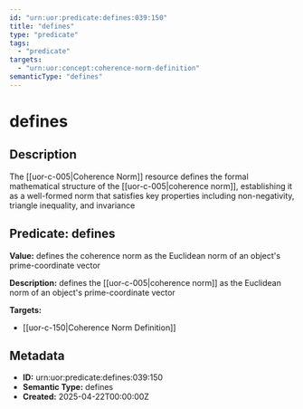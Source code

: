```yaml
---
id: "urn:uor:predicate:defines:039:150"
title: "defines"
type: "predicate"
tags:
  - "predicate"
targets:
  - "urn:uor:concept:coherence-norm-definition"
semanticType: "defines"
---
```


# defines

## Description

The [[uor-c-005|Coherence Norm]] resource defines the formal mathematical structure of the [[uor-c-005|coherence norm]], establishing it as a well-formed norm that satisfies key properties including non-negativity, triangle inequality, and invariance

## Predicate: defines

**Value:** defines the coherence norm as the Euclidean norm of an object's prime-coordinate vector

**Description:** defines the [[uor-c-005|coherence norm]] as the Euclidean norm of an object's prime-coordinate vector

**Targets:**

- [[uor-c-150|Coherence Norm Definition]]

## Metadata

- **ID:** urn:uor:predicate:defines:039:150
- **Semantic Type:** defines
- **Created:** 2025-04-22T00:00:00Z
